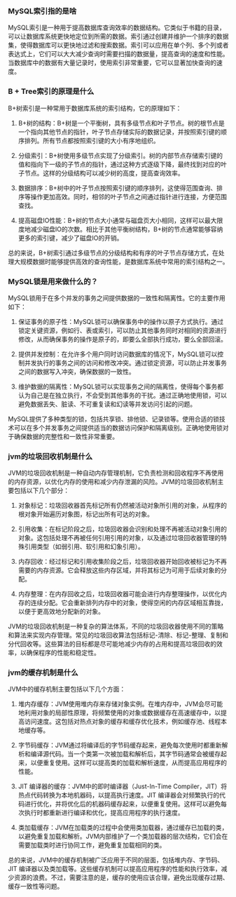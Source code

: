 ### MySQL索引指的是啥
MySQL索引是一种用于提高数据库查询效率的数据结构。它类似于书籍的目录，可以让数据库系统更快地定位到所需的数据。索引通过创建并维护一个排序的数据集，使得数据库可以更快地过滤和搜索数据。索引可以应用在单个列、多个列或者表达式上，它们可以大大减少查询时需要扫描的数据量，提高查询的速度和性能。当数据库中的数据有大量记录时，使用索引非常重要，它可以显著加快查询的速度。

### B + Tree索引的原理是什么
B+树索引是一种常用于数据库系统的索引结构，它的原理如下：

1. B+树的结构：B+树是一个平衡树，具有多级节点和叶子节点。树的根节点是一个指向其他节点的指针，叶子节点存储实际的数据记录，并按照索引键的顺序排列。所有节点都按照索引键的大小有序地组织。

2. 分级索引：B+树使用多级节点实现了分级索引。树的内部节点存储索引键的值和指向下一级的子节点的指针，通过这种方式逐级下降，最终找到对应的叶子节点。这样的分级结构可以减少树的高度，提高查询效率。

3. 数据排序：B+树中的叶子节点按照索引键的顺序排列，这使得范围查询、排序等操作更加高效。同时，相邻的叶子节点之间通过指针进行连接，方便范围查找。

4. 提高磁盘IO性能：B+树的节点大小通常与磁盘页大小相同，这样可以最大限度地减少磁盘IO的次数。相比于其他平衡树结构，B+树的节点通常能够容纳更多的索引键，减少了磁盘IO的开销。

总的来说，B+树索引通过多级节点的分级结构和有序的叶子节点存储方式，在处理大规模数据时能够提供高效的查询性能，是数据库系统中常用的索引结构之一。

### MySQL锁是用来做什么的？
MySQL锁用于在多个并发的事务之间提供数据的一致性和隔离性。它的主要作用如下：

1. 保证事务的原子性：MySQL锁可以确保事务中的操作以原子方式执行。通过锁定关键资源，例如行、表或索引，可以防止其他事务同时对相同的资源进行修改，从而确保事务的操作是原子的，即要么全部执行成功，要么全部回滚。

2. 提供并发控制：在允许多个用户同时访问数据库的情况下，MySQL锁可以控制并发执行的事务之间的访问和修改冲突。通过锁定资源，可以防止并发事务之间的数据写入冲突，确保数据的一致性。

3. 维护数据的隔离性：MySQL锁可以实现事务之间的隔离性，使得每个事务都认为自己是在独立执行，不会受到其他事务的干扰。通过正确地使用锁，可以避免数据丢失、脏读、不可重复读和幻读等并发访问引起的问题。

MySQL提供了多种类型的锁，包括共享锁、排他锁、记录锁等。使用合适的锁技术可以在多个并发事务之间提供适当的数据访问保护和隔离级别。正确地使用锁对于确保数据的完整性和一致性非常重要。

### jvm的垃圾回收机制是什么
JVM的垃圾回收机制是一种自动内存管理机制，它负责检测和回收程序不再使用的内存资源，以优化内存的使用和减少内存泄漏的风险。JVM的垃圾回收机制主要包括以下几个部分：

1. 对象标记：垃圾回收器首先标记所有仍然被活动对象所引用的对象，从程序的根对象开始遍历对象图，标记出所有可达的对象。

2. 引用收集：在标记阶段之后，垃圾回收器会识别和处理不再被活动对象引用的对象。这包括处理不再被任何引用引用的对象，以及通过垃圾回收器管理的特殊引用类型（如弱引用、软引用和幻象引用）。

3. 内存回收：经过标记和引用收集阶段之后，垃圾回收器开始回收被标记为不再需要的内存资源。它会释放这些内存区域，并将其标记为可用于后续对象的分配。

4. 内存整理：在内存回收之后，垃圾回收器可能会进行内存整理操作，以优化内存的连续分配。它会重新排列内存中的对象，使得空闲的内存区域相互靠拢，以便于更高效地分配新的对象。

JVM的垃圾回收机制是一种复杂的算法体系，不同的垃圾回收器使用不同的策略和算法来实现内存管理。常见的垃圾回收算法包括标记-清除、标记-整理、复制和分代回收等。这些算法的目标都是尽可能地减少内存的占用和提高垃圾回收的效率，以确保程序的性能和稳定性。

### jvm的缓存机制是什么
JVM中的缓存机制主要包括以下几个方面：

1. 堆内存缓存：JVM使用堆内存来存储对象实例。在堆内存中，JVM会尽可能地利用对象的局部性原理，将频繁使用的对象或数据缓存在高速缓存中，以提高访问速度。这包括对热点对象的缓存和缓存优化技术，例如缓存池、线程本地缓存等。

2. 字节码缓存：JVM通过将编译后的字节码缓存起来，避免每次使用时都重新解析和编译源代码。当一个类第一次被加载和解析后，其字节码通常会被缓存起来，以便重复使用。这样可以提高类的加载和解析速度，从而提高应用程序的性能。

3. JIT 编译器的缓存：JVM中的即时编译器（Just-In-Time Compiler，JIT）将热点代码转换为本地机器码，以提高执行速度。JIT 编译器会对频繁执行的代码进行优化，并将优化后的机器码缓存起来，以便重复使用。这样可以避免每次执行时都重新进行编译和优化，提高应用程序的执行速度。

4. 类加载缓存：JVM在加载类的过程中会使用类加载器，通过缓存已加载的类，以避免重复加载和解析。JVM内部维护了一个类加载器的层次结构，它们会在需要加载类时进行协同工作，避免重复加载相同的类。

总的来说，JVM中的缓存机制被广泛应用于不同的层面，包括堆内存、字节码、JIT 编译器以及类加载等。这些缓存机制可以提高应用程序的性能和执行效率，减少资源的浪费。不过，需要注意的是，缓存的使用应该合理，避免出现缓存过期、缓存一致性等问题。


